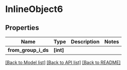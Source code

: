 # InlineObject6

## Properties
Name | Type | Description | Notes
------------ | ------------- | ------------- | -------------
**from_group_i_ds** | **[int]** |  | 

[[Back to Model list]](../README.md#documentation-for-models) [[Back to API list]](../README.md#documentation-for-api-endpoints) [[Back to README]](../README.md)


